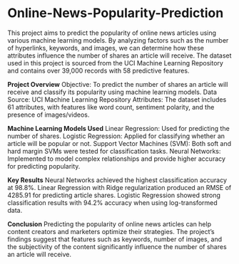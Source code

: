 # Online-News-Popularity-Prediction
This project aims to predict the popularity of online news articles using various machine learning models. By analyzing factors such as the number of hyperlinks, keywords, and images, we can determine how these attributes influence the number of shares an article will receive. The dataset used in this project is sourced from the UCI Machine Learning Repository and contains over 39,000 records with 58 predictive features.

**Project Overview**
Objective: To predict the number of shares an article will receive and classify its popularity using machine learning models.
Data Source: UCI Machine Learning Repository
Attributes: The dataset includes 61 attributes, with features like word count, sentiment polarity, and the presence of images/videos.

**Machine Learning Models Used**
Linear Regression: Used for predicting the number of shares.
Logistic Regression: Applied for classifying whether an article will be popular or not.
Support Vector Machines (SVM): Both soft and hard margin SVMs were tested for classification tasks.
Neural Networks: Implemented to model complex relationships and provide higher accuracy for predicting popularity.

**Key Results**
Neural Networks achieved the highest classification accuracy at 98.8%.
Linear Regression with Ridge regularization produced an RMSE of 4285.91 for predicting article shares.
Logistic Regression showed strong classification results with 94.2% accuracy when using log-transformed data.

**Conclusion**
Predicting the popularity of online news articles can help content creators and marketers optimize their strategies. The project’s findings suggest that features such as keywords, number of images, and the subjectivity of the content significantly influence the number of shares an article will receive.

